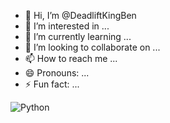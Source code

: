 - 👋 Hi, I’m @DeadliftKingBen
- 👀 I’m interested in ...
- 🌱 I’m currently learning ...
- 💞️ I’m looking to collaborate on ...
- 📫 How to reach me ...
- 😄 Pronouns: ...
- ⚡ Fun fact: ...

<!---
DeadliftKingBen/DeadliftKingBen is a ✨ special ✨ repository because its `README.md` (this file) appears on your GitHub profile.
You can click the Preview link to take a look at your changes.
--->

![Python](https://img.shields.io/badge/Python-FFD43B?style=for-the-badge&logo=python&logoColor=blue)

